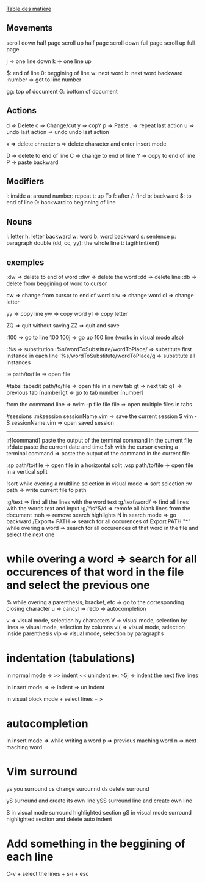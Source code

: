 [Table des matière](../table_of_content.md)

## Movements
<c-d> scroll down half page
<c-u> scroll up half page
<c-f> scroll down full page
<c-b> scroll up full page

j => one line down
k => one line up

$: end of line
0: beggining of line
w: next word
b: next word backward
:number => got to line number

gg: top of document
G: bottom of document

## Actions
d => Delete
c => Change/cut
y => copY
p => Paste
. => repeat last action
u => undo last action
<C-r> => undo undo last action

x => delete chracter
s => delete character and enter insert mode 

<Shift>
D => delete to end of line
C => change to end of line
Y => copy to end of line
P => paste backward

## Modifiers
i: inside
a: around
number: repeat 
t: up To
f: after
/: find
b: backward
$: to end of line
0: backward to beginning of line

## Nouns
l: letter
h: letter backward
w: word
b: word backward
s: sentence
p: paragraph
double (dd, cc, yy): the whole line
t: tag(html/xml)


## exemples
:dw => delete to end of word
:diw => delete the word
:dd => delete line
:db => delete from beggining of word to cursor

cw => change from cursor to end of word
ciw => change word
cl => change letter


yy => copy line
yw => copy word
yl => copy letter

ZQ => quit without saving
ZZ => quit and save

:100 => go to line 100
100j => go up 100 line (works in visual mode also)

:%s => substitution
:%s/wordToSubstitute/wordToPlace/ => substitute first instance in each line
:%s/wordToSubstitute/wordToPlace/g => substitute all instances

:e path/to/file => open file

#tabs
:tabedit path/to/file => open file in a new tab
gt => next tab
gT => previous tab
[number]gt => go to tab number [number]

from the command line => nvim -p file file file => open multiple files in tabs

#sessions
:mksession sessionName.vim => save the current session
$ vim -S sessionName.vim => open saved session

______

:r![command] paste the output of the terminal command in the current file
:r!date paste the current date and time
!!sh with the cursor overing a terminal command => paste the output of the command in the current file

:sp path/to/file => open file in a horizontal split
:vsp path/to/file => open file in a vertical split

!sort while overing a multiline selection in visual mode => sort selection 
:w path => write current file to path

:g/text => find all the lines with the word text
:g/text\word/ => find all lines with the words text and input
:g/^\s*$/d => remofe all blank lines from the document
:noh => remove search highlights
N in search mode => go backward
/Export\+ PATH => search for all occurences of Export PATH
"*" while overing a word => search for all occurences of that word in the file and select the next one
# while overing a word => search for all occurences of that word in the file and select the previous one

% while overing a parenthesis, bracket, etc => go to the corresponding closing character
u => cancyl
<C-r> => redo
<c-n> => autocompletion

v => visual mode, selection by characters 
V => visual mode, selection by lines
<c-v> => visual mode, selection by columns
vi( => visual mode, selection inside parenthesis
vip => visual mode, selection by paragraphs

# indentation (tabulations)
in normal mode => >> indent
	<< unindent
ex: >5j => indent the next five lines

in insert mode => <c-T> => indent
	<c-D> => un indent

in visual block mode
<C-v> + select lines + >

# autocompletion
in insert mode => <c-p> while writing a word
	p => previous maching word
	n => next maching word

# Vim surround

ys you surround
cs change surounnd
ds delete surround

yS surround and create its own line
ySS surround line and create own line

S in visual mode surround highlighted section
gS in visual mode surround highlighted section and delete auto indent

# Add something in the beggining of each line
C-v + select the lines + s-i + esc

